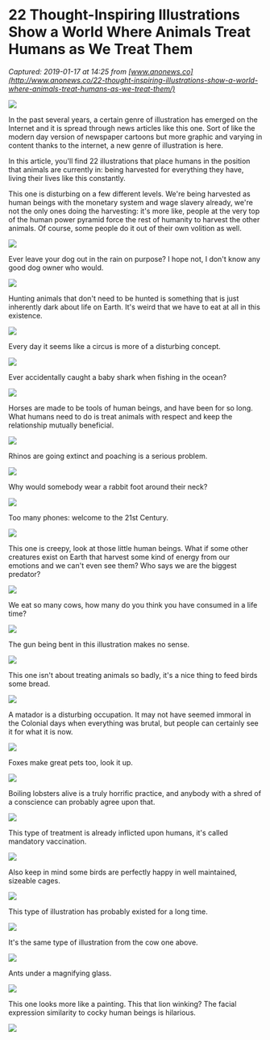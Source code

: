 # 22 Thought-Inspiring Illustrations Show a World Where Animals Treat Humans as We Treat Them

_Captured: 2019-01-17 at 14:25 from [www.anonews.co](http://www.anonews.co/22-thought-inspiring-illustrations-show-a-world-where-animals-treat-humans-as-we-treat-them/)_

![](http://www.anonews.co/wp-content/uploads/2018/08/22-Thought-Provoking-Illustrations-Depict-How-The-World-Would-Be-Like-If-Animals-Treated-Humans-The-Way-We-Treat-Them.jpg)

In the past several years, a certain genre of illustration has emerged on the Internet and it is spread through news articles like this one. Sort of like the modern day version of newspaper cartoons but more graphic and varying in content thanks to the internet, a new genre of illustration is here.

In this article, you'll find 22 illustrations that place humans in the position that animals are currently in: being harvested for everything they have, living their lives like this constantly.

This one is disturbing on a few different levels. We're being harvested as human beings with the monetary system and wage slavery already, we're not the only ones doing the harvesting: it's more like, people at the very top of the human power pyramid force the rest of humanity to harvest the other animals. Of course, some people do it out of their own volition as well.

![](http://www.anonews.co/wp-content/uploads/2018/08/01.jpg)

Ever leave your dog out in the rain on purpose? I hope not, I don't know any good dog owner who would.

![](http://www.anonews.co/wp-content/uploads/2018/08/02.jpg)

Hunting animals that don't need to be hunted is something that is just inherently dark about life on Earth. It's weird that we have to eat at all in this existence.

![](http://www.anonews.co/wp-content/uploads/2018/08/03.jpg)

Every day it seems like a circus is more of a disturbing concept.

![](http://www.anonews.co/wp-content/uploads/2018/08/04.jpg)

Ever accidentally caught a baby shark when fishing in the ocean?

![](http://www.anonews.co/wp-content/uploads/2018/08/05.jpg)

Horses are made to be tools of human beings, and have been for so long. What humans need to do is treat animals with respect and keep the relationship mutually beneficial.

![](http://www.anonews.co/wp-content/uploads/2018/08/06.jpg)

Rhinos are going extinct and poaching is a serious problem.

![](http://www.anonews.co/wp-content/uploads/2018/08/07.jpg)

Why would somebody wear a rabbit foot around their neck?

![](http://www.anonews.co/wp-content/uploads/2018/08/08.jpg)

Too many phones: welcome to the 21st Century.

![](http://www.anonews.co/wp-content/uploads/2018/08/09.jpg)

This one is creepy, look at those little human beings. What if some other creatures exist on Earth that harvest some kind of energy from our emotions and we can't even see them? Who says we are the biggest predator?

![](http://www.anonews.co/wp-content/uploads/2018/08/10.jpg)

We eat so many cows, how many do you think you have consumed in a life time?

![](http://www.anonews.co/wp-content/uploads/2018/08/11.jpg)

The gun being bent in this illustration makes no sense.

![](http://www.anonews.co/wp-content/uploads/2018/08/12.jpg)

This one isn't about treating animals so badly, it's a nice thing to feed birds some bread.

![](http://www.anonews.co/wp-content/uploads/2018/08/13.jpg)

A matador is a disturbing occupation. It may not have seemed immoral in the Colonial days when everything was brutal, but people can certainly see it for what it is now.

![](http://www.anonews.co/wp-content/uploads/2018/08/14.jpg)

Foxes make great pets too, look it up.

![](http://www.anonews.co/wp-content/uploads/2018/08/15.jpg)

Boiling lobsters alive is a truly horrific practice, and anybody with a shred of a conscience can probably agree upon that.

![](http://www.anonews.co/wp-content/uploads/2018/08/16.jpg)

This type of treatment is already inflicted upon humans, it's called mandatory vaccination.

![](http://www.anonews.co/wp-content/uploads/2018/08/17.jpg)

Also keep in mind some birds are perfectly happy in well maintained, sizeable cages.

![](http://www.anonews.co/wp-content/uploads/2018/08/18.jpg)

This type of illustration has probably existed for a long time.

![](http://www.anonews.co/wp-content/uploads/2018/08/19.jpg)

It's the same type of illustration from the cow one above.

![](http://www.anonews.co/wp-content/uploads/2018/08/20.jpg)

Ants under a magnifying glass.

![](http://www.anonews.co/wp-content/uploads/2018/08/21.jpg)

This one looks more like a painting. This that lion winking? The facial expression similarity to cocky human beings is hilarious.

![](http://www.anonews.co/wp-content/uploads/2018/08/22.jpg)
